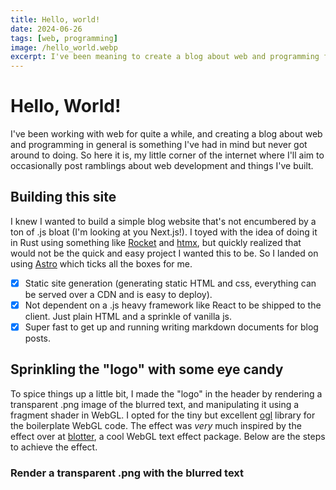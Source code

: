 ```yaml
---
title: Hello, world!
date: 2024-06-26
tags: [web, programming]
image: /hello_world.webp
excerpt: I've been meaning to create a blog about web and programming for a while and finally got around to it! Please enjoy occasional ramblings about web stuff and programming in general. Some personal stuff might sneak in as well.
---
```


# Hello, World!

I've been working with web for quite a while, and creating a blog about web and programming in general is something I've had in mind but never got around to doing. So here it is, my little corner of the internet where I'll aim to occasionally post ramblings about web development and things I've built.

## Building this site
I knew I wanted to build a simple blog website that's not encumbered by a ton of .js bloat (I'm looking at you Next.js!). I toyed with the idea of doing it in Rust using something like [Rocket](https://rocket.rs/) and [htmx](https://htmx.org/), but quickly realized that would not be the quick and easy project I wanted this to be. So I landed on using [Astro](https://astro.build/) which ticks all the boxes for me.

- [x] Static site generation (generating static HTML and css, everything can be served over a CDN and is easy to deploy).
- [x] Not dependent on a .js heavy framework like React to be shipped to the client. Just plain HTML and a sprinkle of vanilla js.
- [x] Super fast to get up and running writing markdown documents for blog posts.

## Sprinkling the "logo" with some eye candy
To spice things up a little bit, I made the "logo" in the header by rendering a transparent .png image of the blurred text, and manipulating it using a fragment shader in WebGL. I opted for the tiny but excellent [ogl](https://github.com/oframe/ogl) library for the boilerplate WebGL code. The effect was *very* much inspired by the effect over at [blotter](https://blotter.js.org/), a cool WebGL text effect package. Below are the steps to achieve the effect.

### Render a transparent .png with the blurred text
